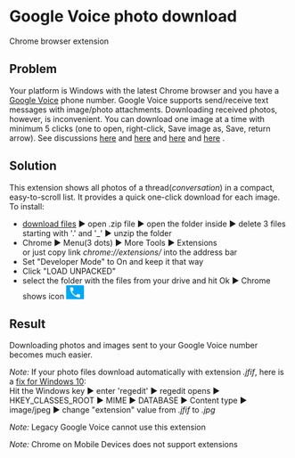 Google Voice photo download
=====================
Chrome browser extension

## Problem
Your platform is Windows with the latest Chrome browser and you have a [Google Voice](https://voice.google.com/messages) phone number.
Google Voice supports send/receive text messages with image/photo attachments. Downloading received photos, however, is inconvenient. You can download one image at a time with minimum 5 clicks (one to open, right-click, Save image as, Save, return arrow).
See discussions 
[here](https://productforums.google.com/forum/#!topic/voice/1jWD3JB9p-E) and
[here](https://productforums.google.com/forum/#!topic/voice/6AB1v7nryTY) and
[here](https://productforums.google.com/forum/#!topic/voice/o0SaZtTsXtk) and
[here](https://productforums.google.com/forum/#!topic/voice/O-R0duG2Xjo)
.


## Solution

This extension shows all photos of a thread(*conversation*) in a compact, easy-to-scroll list. It provides a quick one-click download for each image.
To install:
 * [download files](https://github.com/helgasoft/Chrome-Ext-Gvoice/archive/master.zip) ► open .zip file ►  open the folder inside ►  delete 3 files starting with '.' and '_' ►  unzip the folder
 * Chrome ►  Menu(3 dots) ►  More Tools ►  Extensions <br />
	or just copy link *chrome://extensions/* into the address bar
 * Set "Developer Mode" to On and keep it that way
 * Click "LOAD UNPACKED" 
 * select the folder with the files from your drive and hit Ok ► Chrome shows icon ![blue icon](gvoice.png?raw=true)

## Result

Downloading photos and images sent to your Google Voice number becomes much easier.

*Note:* If your photo files download automatically with extension *.jfif*, here is a [fix for Windows 10](https://www.cnet.com/forums/discussions/jpeg-to-jfif-automatically-help):
<br />Hit the Windows key ►  enter 'regedit' ►  regedit opens ►  HKEY_CLASSES_ROOT ►  MIME ►  DATABASE ►  Content type ►  image/jpeg ►  change "extension" value from *.jfif* to *.jpg*

*Note:* Legacy Google Voice cannot use this extension

*Note:* Chrome on Mobile Devices does not support extensions

&emsp;
